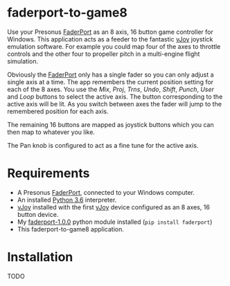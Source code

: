 # faderport-to-game8
Use your Presonus [FaderPort] as an 8 axis, 16 button game controller for
Windows. This application acts as a feeder to the fantastic [vJoy]
joystick emulation software.
For example you could map four of the axes to throttle controls and the
other four to propeller pitch in a multi-engine flight simulation.

Obviously the [FaderPort] only has a single fader so you can only adjust
a single axis at a time. The app remembers the current position setting
for each of the 8 axes. You use the *Mix*, *Proj*, *Trns*, *Undo*, *Shift*,
*Punch*, *User* and *Loop* buttons to select the active axis. The button
corresponding to the active axis will be lit. As you switch between axes
the fader will jump to the remembered position for each axis.

The remaining 16 buttons are mapped as joystick buttons which you can
then map to whatever you like.

The Pan knob is configured to act as a fine tune for the active axis.

# Requirements
* A Presonus [FaderPort], connected to your Windows computer.
* An installed [Python 3.6] interpreter.
* [vJoy] installed with the first [vJoy] device configured as an 8 axes,
  16 button device.
* My [faderport-1.0.0] python module installed (`pip install faderport`)
* This faderport-to-game8 application.

# Installation
TODO

[FaderPort]: https://www.presonus.com/products/faderport
[vJoy]: http://vjoystick.sourceforge.net/site/
[Python 3.6]: https://www.python.org/ftp/python/3.6.5/python-3.6.5.exe
[faderport-1.0.0]: https://pypi.org/project/faderport/